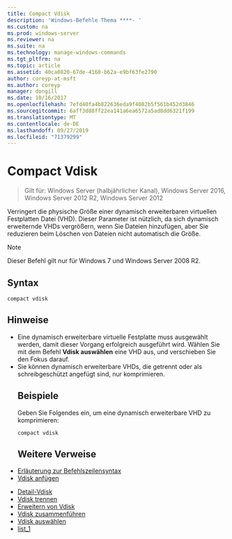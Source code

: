 ```yaml
---
title: Compact Vdisk
description: 'Windows-Befehle Thema ****- '
ms.custom: na
ms.prod: windows-server
ms.reviewer: na
ms.suite: na
ms.technology: manage-windows-commands
ms.tgt_pltfrm: na
ms.topic: article
ms.assetid: 40ca0820-67de-4160-b62a-e9bf63fe2790
author: coreyp-at-msft
ms.author: coreyp
manager: dongill
ms.date: 10/16/2017
ms.openlocfilehash: 7efd40fa4b822636eda9f4082b5f561b452d3846
ms.sourcegitcommit: 6aff3d88ff22ea141a6ea6572a5ad8dd6321f199
ms.translationtype: MT
ms.contentlocale: de-DE
ms.lasthandoff: 09/27/2019
ms.locfileid: "71379299"
---
```

# <a name="compact-vdisk"></a>Compact Vdisk

>Gilt für: Windows Server (halbjährlicher Kanal), Windows Server 2016, Windows Server 2012 R2, Windows Server 2012

Verringert die physische Größe einer dynamisch erweiterbaren virtuellen Festplatten Datei (VHD). Dieser Parameter ist nützlich, da sich dynamisch erweiternde VHDs vergrößern, wenn Sie Dateien hinzufügen, aber Sie reduzieren beim Löschen von Dateien nicht automatisch die Größe.
> [!NOTE]
> Dieser Befehl gilt nur für Windows 7 und Windows Server 2008 R2.
> ## <a name="syntax"></a>Syntax
> ```
> compact vdisk
> ```
> ## <a name="remarks"></a>Hinweise
> - Eine dynamisch erweiterbare virtuelle Festplatte muss ausgewählt werden, damit dieser Vorgang erfolgreich ausgeführt wird. Wählen Sie mit dem Befehl **Vdisk auswählen** eine VHD aus, und verschieben Sie den Fokus darauf.
> - Sie können dynamisch erweiterbare VHDs, die getrennt oder als schreibgeschützt angefügt sind, nur komprimieren.
>   ## <a name="BKMK_Examples"></a>Beispiele
>   Geben Sie Folgendes ein, um eine dynamisch erweiterbare VHD zu komprimieren:
>   ```
>   compact vdisk
>   ```
>   ## <a name="additional-references"></a>Weitere Verweise
> - [Erläuterung zur Befehlszeilensyntax](command-line-syntax-key.md)
> - [Vdisk anfügen](attach-vdisk.md)

-   [Detail-Vdisk](detail-vdisk.md)
-   [Vdisk trennen](detach-vdisk.md)
-   [Erweitern von Vdisk](expand-vdisk.md)
-   [Vdisk zusammenführen](merge-vdisk.md)
-   [Vdisk auswählen](select-vdisk.md)
-   [list_1](list_1.md)
